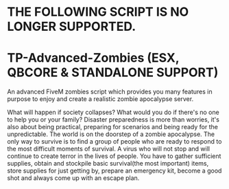 # THE FOLLOWING SCRIPT IS NO LONGER SUPPORTED.

# TP-Advanced-Zombies (ESX, QBCORE & STANDALONE SUPPORT)
An advanced FiveM zombies script which provides you many features in purpose to enjoy and create a realistic zombie apocalypse server.

What will happen if society collapses? What would you do if there's no one to help you or your family? Disaster preparedness is more than worries, it's also about being practical, preparing for scenarios and being ready for the unpredictable. The world is on the doorstep of a zombie apocalypse. The only way to survive is to find a group of people who are ready to respond to the most difficult moments of survival. A virus who will not stop and will continue to create terror in the lives of people. You have to gather sufficient supplies, obtain and stockpile basic survival(the most important) items, store supplies for just getting by, prepare an emergency kit, become a good shot and always come up with an escape plan.
